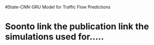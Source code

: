 #State-CNN-GRU Model for Traffic Flow Predictions 
# Soonto link the publication link the simulations used for.....
